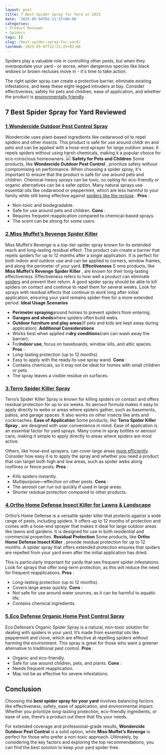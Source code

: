 ```yaml
---
layout: post
title: 7 Best Spider Spray for Yard in 2025
date: '2025-05-04T02:11:37+00:00'
categories:
- Product Reviews
- Spiders
tags: []
slug: /best-spider-spray-for-yard/
lastmod: 2025-05-07T12:21:25+03:00
---
```


Spiders play a valuable role in controlling other pests, but when they overpopulate your yard - or worse, when dangerous species like black widows or brown recluses move in - it's time to take action.

The right spider spray can create a protective barrier, eliminate existing infestations, and keep these eight-legged intruders at bay. Consider effectiveness, safety for pets and children, ease of application, and whether the product is
[environmentally friendly](https://pestpolicy.com/best-spider-traps/)
.
## 7 Best Spider Spray for Yard Reviewed
### [1.**Wondercide Outdoor Pest Control Spray**](https://www.amazon.com/dp/B074HZHPD9/?tag=p-policy-20)
Wondercide uses plant-based ingredients like cedarwood oil to repel spiders and other insects. This product is safe for use around childr
en and pets and can be applied with a hose-end sprayer for large outdoor areas. It repels spiders without using harsh chemicals, making it a popular choice for eco-conscious homeowners.
![](/assets/img/04/Best-Spider-Spray-for-Yard-300x193.jpg)
**Safety for Pets and Children**
Some products, like
**Wondercide Outdoor Pest Control**
, prioritize safety without compromising on performance. When choosing a spider spray, it's important to ensure that the product is safe for use around pets and children.
Chemical-heavy sprays can be toxic, so opting for eco-friendly or organic alternatives can be a safer option. Many natural sprays use essential oils like cedarwood or peppermint, which are less harmful to your family while still being effective against
[spiders like the recluse](https://pestpolicy.com/how-to-get-rid-of-brown-recluse-spiders/)
.
**Pros**
:
- Non-toxic and biodegradable.
- Safe for use around pets and children.
**Cons**
:
- Requires frequent reapplication compared to chemical-based sprays.
- The scent can be strong for some users.
### [2.**Miss Muffet’s Revenge Spider Killer**](https://www.amazon.com/dp/B00FGIJXK4/?tag=p-policy-20)
Miss Muffet’s Revenge is a top-tier spider spray known for its extended reach and long-lasting residual effect. The product can create a barrier that repels spiders for up to 12 months after a single application. It is perfect for both indoor and outdoor use and can be applied to corners, window frames, and along the perimeter of your yard.
**Effectiveness**
S
ome products, like
**Miss Muffet’s Revenge**
**Spider Killer**
, are known for their long-lasting effectiveness. Effectiveness refers to how well a product can eliminate
[spiders](https://pestpolicy.com/what-is-a-hobo-spider/)
and prevent their return.
A good spider spray should be able to kill spiders on contact and continue to repel them for several weeks. Look for sprays with residual effects that continue to work long after initial application, ensuring your yard remains spider-free for a more extended period.
**Ideal Usage Scenarios**
- **Perimeter spraying**around homes to prevent spiders from entering.
- **Garages and sheds**where spiders often build webs.
- **Outdoor furniture and play areas**(if pets and kids are kept away during application).
**Additional Considerations**
- Works best when applied in**dry conditions**(rain can wash away the barrier).
- For**indoor use**, focus on baseboards, window sills, and attic spaces.
**Pros**
:
- Long-lasting protection (up to 12 months).
- Easy to apply with the ready-to-use spray wand.
**Cons**
:
- Contains chemicals, so it may not be ideal for homes with small children or pets.
- The spray leaves a visible residue on surfaces.
### [3.**Terro Spider Killer Spray**](https://www.amazon.com/dp/B008CH3Y9C/?tag=p-policy-20)
Terro’s Spider Killer Spray is known for killing spiders on contact and offers residual protection for up to six weeks. Its aerosol formula makes it easy to apply directly to webs or areas where spiders gather, such as basements, patios, and garage spaces. It also works on other insects like ants and cockroaches.
**Ease of Application**
Some products, like
**Terro Spider Killer Spray**
, are designed with user convenience in mind. Ease of application is an essential factor for yard sprays. Many come in spray bottles or aerosol cans, making it simple to apply directly to areas where spiders are most active.

Others, like hose-end sprayers, can cover large areas
[more efficiently](https://pestpolicy.com/does-bleach-kill-spiders/)
. Consider how easy it is to apply the spray and whether you need a product that can target both high and low areas, such as spider webs along rooflines or fence posts.
**Pros**
:
- Kills spiders instantly.
- Multipurpose—effective on other pests.
**Cons**
:
- The aerosol can run out quickly if used in large areas.
- Shorter residual protection compared to other products.
### [4.**Ortho Home Defense Insect Killer for Lawns & Landscape**](https://www.amazon.com/dp/B01JIRKIRK/?tag=p-policy-20)
Ortho’s Home Defense is a versatile spider killer that protects against a wide range of pests, including spiders. It offers up to 12 months of protection and comes with a hose-end sprayer that makes it ideal for large outdoor areas like lawns and gardens. It is designed for use in both residential and commercial properties.
**Residual Protection**
Some products, like
**Ortho Home Defense Insect Killer**
, provide residual protection for up to 12 months. A spider spray that offers extended protection ensures that spiders are repelled from your yard even after the initial application has dried.

This is particularly important for yards that see frequent spider infestations. Look for sprays that offer long-term protection, as this will reduce the need for frequent reapplications.
**Pros**
:
- Long-lasting protection (up to 12 months).
- Covers large areas quickly.
**Cons**
:
- Not safe for use around water sources, as it can be harmful to aquatic life.
- Contains chemical ingredients.
### [5.**Eco Defense Organic Home Pest Control Spray**](https://www.amazon.com/dp/B00ZNHYEFM/?tag=p-policy-20)
Eco Defense’s Organic Spider Spray is a natural, non-toxic solution for dealing with spiders in your yard. It’s made from essential oils like peppermint and clove, which are effective at repelling spiders without harming the environment. This spray is great for those who want a greener alternative to traditional pest control.
**Pros**
:
- Organic and eco-friendly.
- Safe for use around children, pets, and plants.
**Cons**
:
- Needs frequent reapplication.
- May not be as effective for severe infestations.
## Conclusion
Choosing the
**best spider spray for your yard**
involves balancing factors like effectiveness, safety, ease of application, and environmental impact. Whether you prioritize long-lasting protection, eco-friendly ingredients, or ease of use, there’s a product out there that fits your needs.

For extended coverage and professional-grade results,
**Wondercide Outdoor Pest Control**
is a solid option, while
**Miss Muffet’s Revenge**
is perfect for those who prefer a non-toxic approach. Ultimately, by considering the key factors and exploring the top recommendations, you can find the best solution to keep your yard spider-free.

